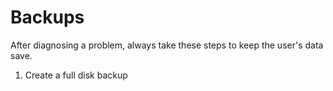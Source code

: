 <!-- TITLE: Windows -->
<!-- SUBTITLE: A quick summary of Windows -->

# Backups
After diagnosing a problem, always take these steps to keep the user's data save.

1. Create a full disk backup